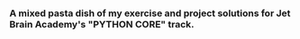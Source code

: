 ### A mixed pasta dish of my exercise and project solutions for Jet Brain Academy's "PYTHON CORE" track.